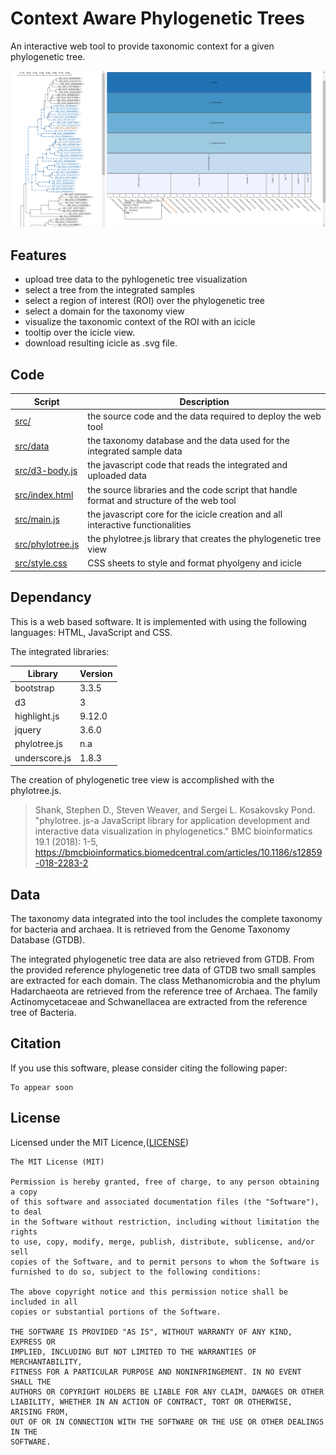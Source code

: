 # Context Aware Phylogenetic Trees
An interactive web tool to provide taxonomic context for a given phylogenetic tree.


![](/feature.png)


## Features
* upload tree data to the pyhlogenetic tree visualization
* select a tree from the integrated samples
* select a region of interest (ROI) over the phylogenetic tree
* select a domain for the taxonomy view
* visualize the taxonomic context of the ROI with an icicle
* tooltip over the icicle view.
* download resulting icicle as .svg file.


## Code
|Script|Description|
|---|---|
|[src/](./src)| the source code and the data required to deploy the web tool
|[src/data](src/data)| the taxonomy database and the data used for the integrated sample data
|[src/d3-body.js](src/d3-body.js)| the javascript code that reads the integrated and uploaded data
|[src/index.html](src/index.html)| the source libraries and the code script that handle format and structure of the web tool
|[src/main.js](./src/main.js)| the javascript core for the icicle creation and all interactive functionalities
|[src/phylotree.js](./src/phylotree.js)| the phylotree.js library that creates the phylogenetic tree view
|[src/style.css](./src/style.css)| CSS sheets to style and format phyolgeny and icicle

## Dependancy
This is a web based software. It is implemented with using the following languages:
HTML, JavaScript and CSS. 

The integrated libraries:

|Library|Version|
|---|---|
|bootstrap|3.3.5|
|d3|3|
|highlight.js|9.12.0|
|jquery|3.6.0|
|phylotree.js|n.a|
|underscore.js|1.8.3|

The creation of phylogenetic tree view is accomplished with the phylotree.js.
> Shank, Stephen D., Steven Weaver, and Sergei L. Kosakovsky Pond. "phylotree. js-a JavaScript library for application development and interactive data visualization in phylogenetics." BMC bioinformatics 19.1 (2018): 1-5, https://bmcbioinformatics.biomedcentral.com/articles/10.1186/s12859-018-2283-2


## Data
The taxonomy data integrated into the tool includes the complete taxonomy for bacteria and archaea.
It is retrieved from the Genome Taxonomy Database (GTDB). 

The integrated phylogenetic tree data are also retrieved from GTDB.
From the provided reference phylogenetic tree data of GTDB two small samples are extracted for each domain.
The class Methanomicrobia and the phylum Hadarchaeota are retrieved from the reference tree of Archaea.
The family Actinomycetaceae and Schwanellacea are extracted from the reference tree of Bacteria.

## Citation

If you use this software, please consider citing the following paper:
```
To appear soon
```

## License

Licensed under the MIT Licence,([LICENSE](./LICENSE))
```
The MIT License (MIT)

Permission is hereby granted, free of charge, to any person obtaining a copy
of this software and associated documentation files (the "Software"), to deal
in the Software without restriction, including without limitation the rights
to use, copy, modify, merge, publish, distribute, sublicense, and/or sell
copies of the Software, and to permit persons to whom the Software is
furnished to do so, subject to the following conditions:

The above copyright notice and this permission notice shall be included in all
copies or substantial portions of the Software.

THE SOFTWARE IS PROVIDED "AS IS", WITHOUT WARRANTY OF ANY KIND, EXPRESS OR
IMPLIED, INCLUDING BUT NOT LIMITED TO THE WARRANTIES OF MERCHANTABILITY,
FITNESS FOR A PARTICULAR PURPOSE AND NONINFRINGEMENT. IN NO EVENT SHALL THE
AUTHORS OR COPYRIGHT HOLDERS BE LIABLE FOR ANY CLAIM, DAMAGES OR OTHER
LIABILITY, WHETHER IN AN ACTION OF CONTRACT, TORT OR OTHERWISE, ARISING FROM,
OUT OF OR IN CONNECTION WITH THE SOFTWARE OR THE USE OR OTHER DEALINGS IN THE
SOFTWARE. 
```

